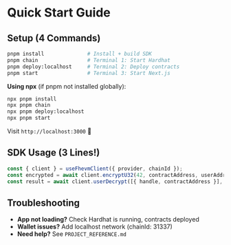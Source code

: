 # Quick Start Guide

## Setup (4 Commands)

```bash
pnpm install              # Install + build SDK
pnpm chain                # Terminal 1: Start Hardhat
pnpm deploy:localhost     # Terminal 2: Deploy contracts
pnpm start                # Terminal 3: Start Next.js
```

**Using npx** (if pnpm not installed globally):
```bash
npx pnpm install
npx pnpm chain
npx pnpm deploy:localhost
npx pnpm start
```

Visit `http://localhost:3000` 🚀

## SDK Usage (3 Lines!)

```typescript
const { client } = useFhevmClient({ provider, chainId });
const encrypted = await client.encryptU32(42, contractAddress, userAddress);
const result = await client.userDecrypt([{ handle, contractAddress }], signer);
```

## Troubleshooting

- **App not loading?** Check Hardhat is running, contracts deployed
- **Wallet issues?** Add localhost network (chainId: 31337)
- **Need help?** See `PROJECT_REFERENCE.md`
